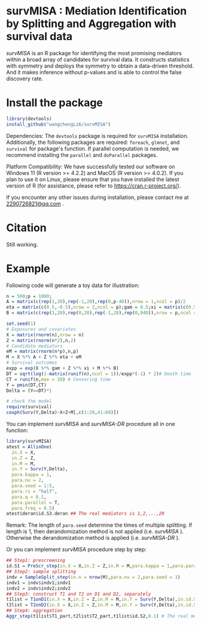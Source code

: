 # survMISA : Mediation Identification by Splitting and Aggregation with survival data

*survMISA* is an R package for identifying the most promising mediators within a broad array of candidates for survival data.
It constructs statistics with symmetry and deploys the symmetry to obtain a data-driven threshold. And it makes inference without p-values and is able to control the false discovery rate.

# Install the package

```R
library(devtools)
install_github("wangchengLi6/survMISA")
```

Dependencies: The `devtools` package is required for `survMISA` installation. Additionally, the following packages are required: `foreach`, `glmnet`, and `survival` for package's function. If parallel computation is needed, we recommend installing the `parallel` and `doParallel` packages.

Platform Compatibility: We have successfully tested our software on Windows 11 (R version >= 4.2.2) and MacOS (R version >= 4.0.2). If you plan to use it on Linux, please ensure that you have installed the latest version of R (for assistance, please refer to https://cran.r-project.org/).

If you encounter any other issues during installation, please contact me at 2290726821@qq.com .

# Citation

Still working.

# Example

Following code will generate a toy data for illustration:

```R
n = 500;p = 1000;
A = matrix(c(rep(1,20),rep(-1,20),rep(0,p-40)),nrow = 1,ncol = p)/2
eta = matrix(c(0.5,-0.5),nrow = 2,ncol = p);gam = 0.5;xi = matrix(c(0.5,0.5),2,1)
B = matrix(c(rep(1,20),rep(0,20),rep(-1,20),rep(0,940)),nrow = p,ncol = 1)/2

set.seed(1)
# Exposures and covariates
X = matrix(rnorm(n),nrow = n)
Z = matrix(rnorm(n*2),n,2)
# Candidate mediators
eM = matrix(rnorm(n*p),n,p)
M = X %*% A + Z %*% eta + eM
# Survival outcomes
expp = exp(X %*% gam + Z %*% xi + M %*% B)
DT = sqrt(log(1-matrix(runif(n),ncol = 1))/expp*(-1) * 2)# Death time
CT = runif(n,max = 10) # Censoring time
Y = pmin(DT,CT)
Delta = (Y==DT)*1

# check the model
require(survival)
coxph(Surv(Y,Delta)~X+Z+M[,c(1:20,41:60)])
```

You can implement *survMISA* and *survMISA-DR* procedure all in one function:

```R
library(survMISA)
atest = AllinOne(
  in.X = X,
  in.Z = Z,
  in.M = M,
  in.Y = Surv(Y,Delta),
  para.kappa = 1,
  para.nu = 2,
  para.seed = 1:5,
  para.rs = "half",
  para.q = 0.1,
  para.parallel = T,
  para.freq = 0.5)
atest$deran$id.S3.deran ## The real mediators is 1,2,...,20
```

Remark: The length of `para.seed` determine the times of multiple splitting. If length is 1, then derandomization method is not applied (i.e. *survMISA* ). Otherwise the derandomization method is applied (i.e. *survMISA-DR* ).

Or you can implement *survMISA* procedure step by step:

```R
## Step1: prescreening
id.S1 = PreScr_step(in.X = X,in.Z = Z,in.M = M,para.kappa = 1,para.parallel = T);id.S1
## Step2: sample splitting
indv = SampleSplit_step(in.n = nrow(M),para.nu = 2,para.seed = 1)
indv1 = indv$indv1;indv1
indv2 = indv$indv2;indv2
## Step3: construct T1 and T2 on D1 and D2, separately
t1list = T1onD1(in.X = X,in.Z = Z,in.M = M,in.Y = Surv(Y,Delta),in.id.S1 = id.S1,in.indv1 = indv1,para.rs = "half",para.parallel = T)
t2list = T2onD2(in.X = X,in.Z = Z,in.M = M,in.Y = Surv(Y,Delta),in.id.S2 = t1list$id.S2,indv2)
## Step4: aggregation
Aggr_step(t1list$T1_part,t2list$T2_part,t1list$id.S2,0.1) # The real mediators is 1,2,...,20
```
